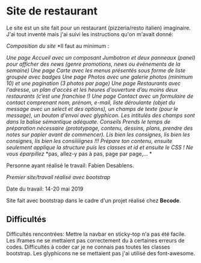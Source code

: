 # Site de restaurant

Le site est un site fait pour un restaurant (pizzeria/resto italien) imaginaire. 
J'ai tout inventé mais j'ai suivi les instructions qu'on m'avait donné:

*Composition du site*
*Il faut au minimum :

*Une page Accueil avec un composant Jumbotron et deux panneaux (panel) pour afficher des news (genre promotions, news ou* *évènements de la semaine)*
*Une page Carte avec les menus présentés sous forme de liste groupée avec badges*
*Une page Photos avec une galerie photos (minimum 10) et une pagination (3 photos par page)*
*Une page Restaurants avec l'adresse, un plan d'accès et les heures d'ouverture d’au moins deux restaurants (c’est une* *franchise !)*
*Une page Contact avec un formulaire de contact comprenant nom, prénom, e-mail, liste déroulante (objet du message avec un* *select et des options), un champs de texte (pour le message), un bouton d'envoi avec glyphicon. Les intitulés des champs* *sont dans la balise sémantique adéquate.*
*Conseils*
*Prends le temps de préparation nécessaire (prototypage, contenu, dessins, plans, prendre des notes sur papier avant de* *commencer).*
*Lis bien les consignes, lis bien les consignes, lis bien les consiiiiignes !!!*
*Prépare ton contenu, ensuite seulement applique la structure puis les classes et id et ensuite le CSS ! Ne vous éparpillez* *pas, allez-y pas à pas, page par page,... *


Personne ayant réalisé le travail: Fabien Desablens.

*Premier site/travail réalisé avec bootstrap*

Date du travail: 14-20 mai 2019

Site fait avec bootstrap dans le cadre d'un projet réalisé chez **Becode**.

## Difficultés

Difficultés rencontrées: Mettre la navbar en sticky-top n'a pas été facile.
Les iframes ne se mettaient pas correctement du à certaines erreurs de codes.
Difficultés à coder car je ne connais pas toutes les classes bootstrap.
Les glyphicons ne se mettaient pas j'ai utilisé des font-awesome.





